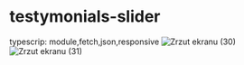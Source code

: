 # testymonials-slider
typescrip: module,fetch,json,responsive
![Zrzut ekranu (30)](https://user-images.githubusercontent.com/61388692/160021835-671271be-73a9-463b-a516-b9b6c3ed2f3c.png)
![Zrzut ekranu (31)](https://user-images.githubusercontent.com/61388692/160021844-f1935889-fa61-4a49-bdef-72dde3b2c655.png)

